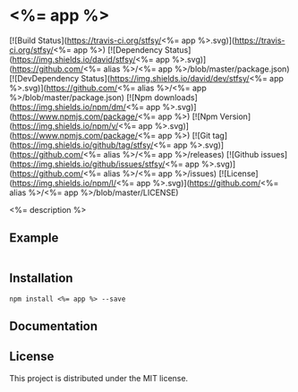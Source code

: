 # <%= app %>

[![Build Status](https://travis-ci.org/stfsy/<%= app %>.svg)](https://travis-ci.org/stfsy/<%= app %>)
[![Dependency Status](https://img.shields.io/david/stfsy/<%= app %>.svg)](https://github.com/<%= alias %>/<%= app %>/blob/master/package.json)
[![DevDependency Status](https://img.shields.io/david/dev/stfsy/<%= app %>.svg)](https://github.com/<%= alias %>/<%= app %>/blob/master/package.json)
[![Npm downloads](https://img.shields.io/npm/dm/<%= app %>.svg)](https://www.npmjs.com/package/<%= app %>)
[![Npm Version](https://img.shields.io/npm/v/<%= app %>.svg)](https://www.npmjs.com/package/<%= app %>)
[![Git tag](https://img.shields.io/github/tag/stfsy/<%= app %>.svg)](https://github.com/<%= alias %>/<%= app %>/releases)
[![Github issues](https://img.shields.io/github/issues/stfsy/<%= app %>.svg)](https://github.com/<%= alias %>/<%= app %>/issues)
[![License](https://img.shields.io/npm/l/<%= app %>.svg)](https://github.com/<%= alias %>/<%= app %>/blob/master/LICENSE)

<%= description %>

## Example

```js

```

## Installation

```
npm install <%= app %> --save
```

## Documentation

## License

This project is distributed under the MIT license.